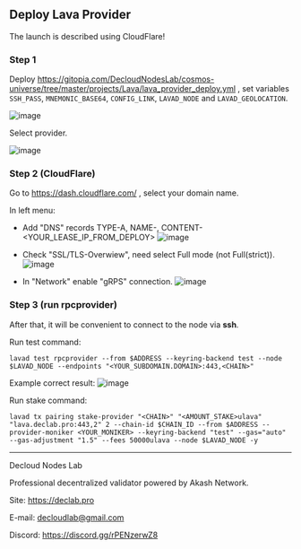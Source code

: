 ## Deploy Lava Provider

The launch is described using CloudFlare!

### Step 1
Deploy https://gitopia.com/DecloudNodesLab/cosmos-universe/tree/master/projects/Lava/lava_provider_deploy.yml , set  variables `SSH_PASS`, `MNEMONIC_BASE64`, `CONFIG_LINK`, `LAVAD_NODE` and `LAVAD_GEOLOCATION`.

![image](https://github.com/DecloudNodesLab/Projects/assets/23629420/2c56f21b-7ef3-41aa-a665-2460ca261865)

Select provider. 

![image](https://github.com/DecloudNodesLab/Projects/assets/23629420/cb1f53a0-286c-465f-9dd9-4a3948579570)

### Step 2 (CloudFlare)

Go to https://dash.cloudflare.com/ , select your domain name.

In left menu:

- Add "DNS" records TYPE-A, NAME-<subomain>, CONTENT-<YOUR_LEASE_IP_FROM_DEPLOY>
![image](https://github.com/DecloudNodesLab/Projects/assets/23629420/774d791c-afdf-4724-973f-0c16504154cf)

- Check "SSL/TLS-Overwiew", need select Full mode (not Full(strict)).
![image](https://github.com/DecloudNodesLab/Projects/assets/23629420/0f57098f-bc61-4093-8cd5-3136d072e073)

- In "Network" enable "gRPS" connection.
![image](https://github.com/DecloudNodesLab/Projects/assets/23629420/b9fc19e0-0015-4484-838d-e764672e6c95)

### Step 3 (run rpcprovider)

After that, it will be convenient to connect to the node via **ssh**.

Run test command:

`lavad test rpcprovider --from $ADDRESS --keyring-backend test --node $LAVAD_NODE --endpoints "<YOUR_SUBDOMAIN.DOMAIN>:443,<CHAIN>"`

Example correct result:
![image](https://github.com/DecloudNodesLab/Projects/assets/23629420/c67de1a0-0099-4a07-9db2-6446290302d0)

Run stake command:

```
lavad tx pairing stake-provider "<CHAIN>" "<AMOUNT_STAKE>ulava" "lava.declab.pro:443,2" 2 --chain-id $CHAIN_ID --from $ADDRESS --provider-moniker <YOUR_MONIKER> --keyring-backend "test" --gas="auto" --gas-adjustment "1.5" --fees 50000ulava --node $LAVAD_NODE -y
```


____

Decloud Nodes Lab

Professional decentralized validator powered by Akash Network.

Site: https://declab.pro

E-mail: decloudlab@gmail.com

Discord: https://discord.gg/rPENzerwZ8
